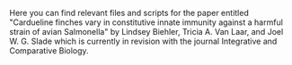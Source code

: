 Here you can find relevant files and scripts for the paper entitled "Cardueline finches vary in constitutive innate immunity against a harmful strain of avian Salmonella" by Lindsey Biehler, Tricia A. Van Laar, and Joel W. G. Slade which is currently in revision with the journal Integrative and Comparative Biology. 

